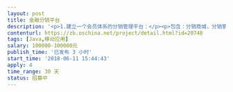 ```yaml
---                
layout: post       
title: 金融分销平台           
description: '<p>1.建立一个会员体系的分销管理平台：</p><p>包含：分销商城，分销管理工具，砍价分享，会员营销（社交类营销项目）</p>'     
contenturl: https://zb.oschina.net/project/detail.html?id=20748      
tags: [Java,移动应用]            
salary: 100000-100000元          
publish_time: '已发布 3 小时'         
start_time: '2018-06-11 15:44:43'           
apply: 4                   
time_range: 30 天              
status: 招募中                  
---                 
```

